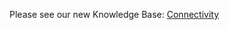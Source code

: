 Please see our new Knowledge Base: [Connectivity](https://support.emby.media/support/solutions/articles/44001849007-connectivity)